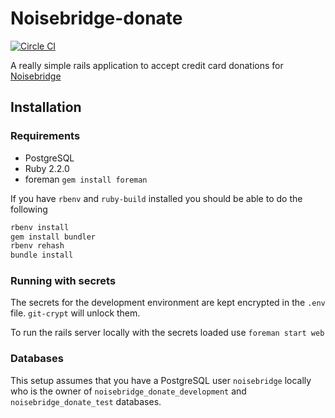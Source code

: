 # Noisebridge-donate

[![Circle CI](https://circleci.com/gh/patrickod/noisebridge-donate/tree/master.svg?style=svg)](https://circleci.com/gh/patrickod/noisebridge-donate/tree/master)

A really simple rails application to accept credit card donations for [Noisebridge](https://noisebridge.net)

## Installation

### Requirements

  * PostgreSQL
  * Ruby 2.2.0
  * foreman `gem install foreman`

If you have `rbenv` and `ruby-build` installed you should be able to do the following
```bash
rbenv install
gem install bundler
rbenv rehash
bundle install
```

### Running with secrets
The secrets for the development environment are kept encrypted in the `.env` file. `git-crypt` will unlock them.

To run the rails server locally with the secrets loaded use `foreman start web`

### Databases

This setup assumes that you have a PostgreSQL user `noisebridge` locally who is the owner of `noisebridge_donate_development` and `noisebridge_donate_test` databases.

